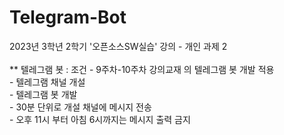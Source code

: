 # Telegram-Bot
2023년 3학년 2학기 '오픈소스SW실습' 강의 - 개인 과제 2  
<br>
** 텔레그램 봇 : 조건
    - 9주차-10주차 강의교재 의 텔레그램 봇 개발 적용  
    - 텔레그램 채널 개설  
    - 텔레그램 봇 개발  
    - 30분 단위로 개설 채널에 메시지 전송  
    - 오후 11시 부터 아침 6시까지는 메시지 출력 금지  
